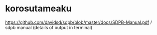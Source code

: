 # korosutameaku

https://github.com/davidsd/sdpb/blob/master/docs/SDPB-Manual.pdf   / sdpb manual (details of output in terminal)
